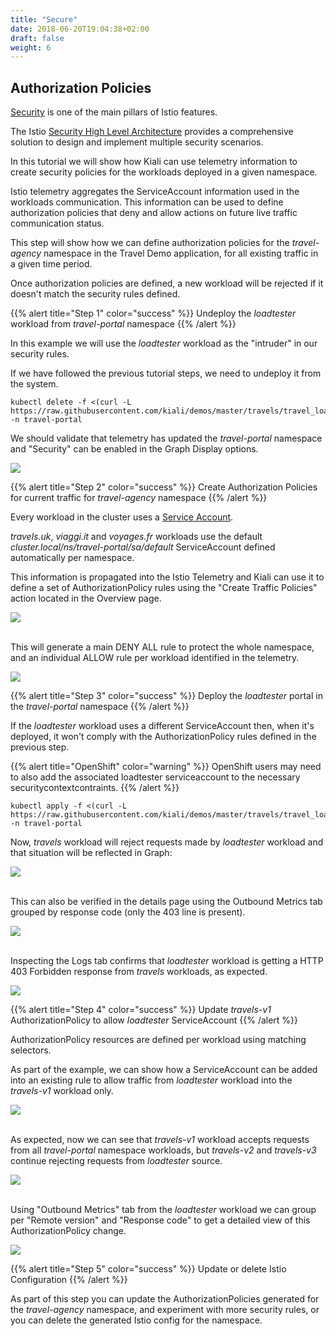 ```yaml
---
title: "Secure"
date: 2018-06-20T19:04:38+02:00
draft: false
weight: 6
---
```


## Authorization Policies

[Security](https://istio.io/latest/docs/concepts/security/) is one of the main pillars of Istio features.

The Istio [Security High Level Architecture](https://istio.io/latest/docs/concepts/security/#high-level-architecture) provides a comprehensive solution to design and implement multiple security scenarios.

In this tutorial we will show how Kiali can use telemetry information to create security policies for the workloads deployed in a given namespace.

Istio telemetry aggregates the ServiceAccount information used in the workloads communication. This information can be used to define authorization policies that deny and allow actions on future live traffic communication status.

This step will show how we can define authorization policies for the *travel-agency* namespace in the Travel Demo application, for all existing traffic in a given time period.

Once authorization policies are defined, a new workload will be rejected if it doesn't match the security rules defined.

{{% alert title="Step 1" color="success" %}}
Undeploy the *loadtester* workload from *travel-portal* namespace
{{% /alert %}}

In this example we will use the *loadtester* workload as the "intruder" in our security rules.

If we have followed the previous tutorial steps, we need to undeploy it from the system.

```
kubectl delete -f <(curl -L https://raw.githubusercontent.com/kiali/demos/master/travels/travel_loadtester.yaml) -n travel-portal
```

We should validate that telemetry has updated the *travel-portal* namespace and "Security" can be enabled in the Graph Display options.

<a class="image-popup-fit-height" href="/images/tutorial/06-01-travel-portal-graph.png" title="Travel Portal Graph">
    <img src="/images/tutorial/06-01-travel-portal-graph.png" style="display:block;margin: 0 auto;" />
</a>

{{% alert title="Step 2" color="success" %}}
Create Authorization Policies for current traffic for *travel-agency* namespace
{{% /alert %}}

Every workload in the cluster uses a [Service Account](https://kubernetes.io/docs/tasks/configure-pod-container/configure-service-account/).

*travels.uk*, *viaggi.it* and *voyages.fr* workloads use the default *cluster.local/ns/travel-portal/sa/default* ServiceAccount defined automatically per namespace.

This information is propagated into the Istio Telemetry and Kiali can use it to define a set of AuthorizationPolicy rules using the "Create Traffic Policies" action located in the Overview page.

<a class="image-popup-fit-height" href="/images/tutorial/06-01-create-traffic-policies.png" title="Create Traffic Policies">
    <img src="/images/tutorial/06-01-create-traffic-policies.png" style="display:block;margin: 0 auto;" />
</a>

</br>

This will generate a main DENY ALL rule to protect the whole namespace, and an individual ALLOW rule per workload identified in the telemetry.

<a class="image-popup-fit-height" href="/images/tutorial/06-01-travel-agency-authorization-policies.png" title="Travel Agency Authorization Policies">
    <img src="/images/tutorial/06-01-travel-agency-authorization-policies.png" style="display:block;margin: 0 auto;" />
</a>

{{% alert title="Step 3" color="success" %}}
Deploy the *loadtester* portal in the *travel-portal* namespace
{{% /alert %}}

If the *loadtester* workload uses a different ServiceAccount then, when it's deployed, it won't comply with the AuthorizationPolicy rules defined in the previous step.

{{% alert title="OpenShift" color="warning" %}}
OpenShift users may need to also add the associated loadtester serviceaccount to the necessary securitycontextcontraints.
{{% /alert %}}

```
kubectl apply -f <(curl -L https://raw.githubusercontent.com/kiali/demos/master/travels/travel_loadtester.yaml) -n travel-portal
```

Now, *travels* workload will reject requests made by *loadtester* workload and that situation will be reflected in Graph:

<a class="image-popup-fit-height" href="/images/tutorial/06-01-loadtester-denied.png" title="Loadtester Denied">
    <img src="/images/tutorial/06-01-loadtester-denied.png" style="display:block;margin: 0 auto;" />
</a>

</br>

This can also be verified in the details page using the Outbound Metrics tab grouped by response code (only the 403 line is present).

<a class="image-popup-fit-height" href="/images/tutorial/06-01-loadtester-denied-metrics.png" title="Loadtester Denied Metrics">
    <img src="/images/tutorial/06-01-loadtester-denied-metrics.png" style="display:block;margin: 0 auto;" />
</a>

</br>

Inspecting the Logs tab confirms that *loadtester* workload is getting a HTTP 403 Forbidden response from *travels* workloads, as expected.

<a class="image-popup-fit-height" href="/images/tutorial/06-01-loadtester-logs.png" title="Loadtester Logs">
    <img src="/images/tutorial/06-01-loadtester-logs.png" style="display:block;margin: 0 auto;" />
</a>

{{% alert title="Step 4" color="success" %}}
Update *travels-v1* AuthorizationPolicy to allow *loadtester* ServiceAccount
{{% /alert %}}

AuthorizationPolicy resources are defined per workload using matching selectors.

As part of the example, we can show how a ServiceAccount can be added into an existing rule to allow traffic from *loadtester* workload into the *travels-v1* workload only.

<a class="image-popup-fit-height" href="/images/tutorial/06-01-authorizationpolicy-edit.png" title="AuthorizationPolicy Edit">
    <img src="/images/tutorial/06-01-authorizationpolicy-edit.png" style="display:block;margin: 0 auto;" />
</a>

</br>

As expected, now we can see that *travels-v1* workload accepts requests from all *travel-portal* namespace workloads, but *travels-v2* and *travels-v3* continue rejecting requests from *loadtester* source.

<a class="image-popup-fit-height" href="/images/tutorial/06-01-travels-v1-authorizationpolicy.png" title="Travels v1 AuthorizationPolicy">
    <img src="/images/tutorial/06-01-travels-v1-authorizationpolicy.png" style="display:block;margin: 0 auto;" />
</a>

</br>

Using "Outbound Metrics" tab from the *loadtester* workload we can group per "Remote version" and "Response code" to get a detailed view of this AuthorizationPolicy change.

<a class="image-popup-fit-height" href="/images/tutorial/06-01-loadtester-authorized-metrics.png" title="Travels v1 AuthorizationPolicy">
    <img src="/images/tutorial/06-01-loadtester-authorized-metrics.png" style="display:block;margin: 0 auto;" />
</a>

{{% alert title="Step 5" color="success" %}}
Update or delete Istio Configuration
{{% /alert %}}

As part of this step you can update the AuthorizationPolicies generated for the *travel-agency* namespace, and experiment with more security rules, or you can delete the generated Istio config for the namespace.

